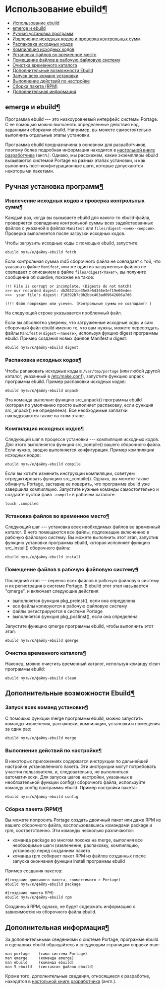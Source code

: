 # Использование ebuild[¶](#Использование-ebuild)

* [Использование ebuild](#Использование-ebuild)
* [emerge и ebuild](#emerge-и-ebuild)
* [Ручная установка программ](#Ручная-установка-программ)
* [Извлечение исходных кодов и проверка контрольных сумм](#Извлечение-исходных-кодов-и-проверка-контрольных-сумм)
* [Распаковка исходных кодов](#Распаковка-исходных-кодов)
* [Компиляция исходных кодов](#Компиляция-исходных-кодов)
* [Установка файлов во временное место](#Установка-файлов-во-временное-место)
* [Помещение файлов в рабочую файловую систему](#Помещение-файлов-в-рабочую-файловую-систему)
* [Очистка временного каталога](#Очистка-временного-каталога)
* [Дополнительные возможности Ebuild](#Дополнительные-возможности-Ebuild)
* [Запуск всех команд установки](#Запуск-всех-команд-установки)
* [Выполнение действий по настройке](#Выполнение-действий-по-настройке)
* [Сборка пакета (RPM)](#Сборка-пакета-RPM)
* [Дополнительная информация](#Дополнительная-информация)

## emerge и ebuild[¶](#emerge-и-ebuild)

Программа ebuild --- это низкоуровневый интерфейс системы Portage. С ее помощью можно выполнять определенные действия над заданными сборками ebuild. Например, вы можете самостоятельно выполнить отдельные этапы установки.

Программа ebuild предназначена в основном для разработчиков, поэтому более подробная информация находится в [настольной книге разработчика](http://www.gentoo.org/proj/en/devrel/handbook/handbook.xml) (англ.). Однако, мы расскажем, какие экземпляры ebuild вызываются системой Portage на разных этапах установки, и как выполнить пост-конфигурационные шаги, которые допускаются некоторыми пакетами.

## Ручная установка программ[¶](#Ручная-установка-программ)

### Извлечение исходных кодов и проверка контрольных сумм[¶](#Извлечение-исходных-кодов-и-проверка-контрольных-сумм)

Каждый раз, когда вы вызываете ebuild для какого-то ebuild-файла, проверяется совпадение контрольной суммы всех задействованных файлов с указаной в файлах `Manifest` или `files/digest-<имя>-<версия>`. Проверка выполняется после загрузки исходных кодов.

Чтобы загрузить исходные коды с помощью ebuild, запустите:

    ebuild путь/к/файлу-ebuild fetch

Если контрольная сумма md5 сборочного файла не совпадает с той, что указана в файле `Manifest`, или же один из загруженных файлов не совпадает с описанием в файле `files/digest<пакет>`, вы получите сообщение об ошибке, похожее на такое:

    
    !!! File is corrupt or incomplete. (Digests do not match)
    >>> our recorded digest: db20421ce35e8e54346e3ef19e60e4ee
    >>>  your file's digest: f10392b7c0b2bbc463ad09642606a7d6
    
    (!!! Файл поврежден или усечен. (Контрольные суммы не совпадают) )
    

На следующей строке указывается проблемный файл.

Если вы абсолютно уверены, что загруженные исходные коды и сам сборочный файл ebuild именно те, что вам нужны, можете пересоздать файлы `Manifest` и `digest-<пакетe>`, используя фукцию digest программы ebuild. Пример создания новых файлов Manifest и digest:

    ebuild путь/к/файлу-ebuild digest

### Распаковка исходных кодов[¶](#Распаковка-исходных-кодов)

Чтобы рапаковать исходные коды в `/var/tmp/portage` (или любой другой каталог, указанный в [/etc/make.conf](/etc/make.conf.html)), запустите функцию unpack программы ebuild. Пример распаковки исходных кодов:

    ebuild путь/к/файлу-ebuild unpack

Эта команда выполнит функцию src\_unpack() программы ebuild (которая по умолчанию просто выполняет распаковку, если функция src\_unpack() не определена). Все необходимые заплатки накладываются также на этом этапе.

### Компиляция исходных кодов[¶](#Компиляция-исходных-кодов)

Следующий шаг в процессе установки --- компиляция исходных кодов. Для этого выполняется функция src\_compile() вашего сборочного файла. Если нужно, заодно выполняется конфигурация. Пример компиляции исходных кодов:

    ebuild путь/к/файлу-ebuild compile

Если вы хотите изменить инструкции компиляции, советуем отредактировать функцию src\_compile(). Однако, вы можете также обмануть Portage, заставив ее поверить, что программа ebuild уже завершила компиляцию. Запустите нужные команды самостоятельно и создайте пустой файл `.compile` в рабочем каталоге:

    touch .compiled

### Установка файлов во временное место[¶](#Установка-файлов-во-временное-место)

Следующий шаг --- установка всех необходимых файлов во временный каталог. В него помещаются все файлы, подлежащие включению в рабочую файловую систему. Вы можете выполнить этот этап, запустив функцию установки программы ebuild, которая исполняет функцию src\_install() сборочного файла:

    ebuild путь/к/файлу-ebuild install

### Помещение файлов в рабочую файловую систему[¶](#Помещение-файлов-в-рабочую-файловую-систему)

Последний этап --- перенос всех файлов в рабочую файловую систему и их регистрация в системе Portage. В ebuild этот этап называется "qmerge", и включает следующие действия:

* выполняется функция pkg\_preinst(), если она определена
* все файлы копируются в рабочую файловую систему
* файлы регистрируются в системе Portage
* выполняется функция pkg\_postinst(), если она определена

Запустите функцию qmerge программы ebuild, чтобы выполнить этот этап:

    ebuild путь/к/файлу-ebuild qmerge

### Очистка временного каталога[¶](#Очистка-временного-каталога)

Наконец, можно очистить временный каталог, используя команду clean программы ebuild:

    ebuild путь/к/файлу-ebuild clean

## Дополнительные возможности Ebuild[¶](#Дополнительные-возможности-Ebuild)

### Запуск всех команд установки[¶](#Запуск-всех-команд-установки)

С помощью функции merge программы ebuild, можно запустить команды извлечения, распаковки, компиляции, установки и помещения за один раз:

    ebuild путь/к/файлу-ebuild merge

### Выполнение действий по настройке[¶](#Выполнение-действий-по-настройке)

В некоторых приложениях содержатся инструкции по дальнейшей настройке установленного пакета. Эти инструкции могут потребовать участия пользователя, и, следовательно, не выполняться автоматически. Для запуска шагов настройки, указанных в необязательной функции config() сборочного файла, используйте команду config программы ebuild. Пример настройки пакета:

    ebuild путь/к/файлу-ebuild config

### Сборка пакета (RPM)[¶](#Сборка-пакета-RPM)

Вы можете попросить Portage создать двоичный пакет или даже RPM из вашего сборочного файла, воспользовавшись командами package и rpm, соответственно. Эти команды несколько различаются:

* команда package во многом похожа на merge, выполняя все необходимые шаги (извлечение, распаковку, компиляцию, установку) перед созданием пакета
* команда rpm собирает пакет RPM из файлов созданных после запуска окончания функции install программы ebuild

Пример создания пакетов:

    
    #(cоздание двоичного пакета, совместимого с Portage)
    ebuild путь/к/файлу-ebuild package
    
    #(создание пакета RPM)
    ebuild путь/к/файлу-ebuild rpm
    

Созданный RPM, однако, не будет содержать информацию о зависимостях из сборочного файла ebuild.

## Дополнительная информация[¶](#Дополнительная-информация)

За дополнительными сведениями о системе Portage, программе ebuild и сценариях ebuild обращайтесь к следующим страницам справки man:

    
    man portage    (сама система Portage)
    man emerge     (команда emerge)
    man ebuild     (команда ebuild)
    man 5 ebuild   (синтаксис файлов ebuild)
    

Кроме того, дополнительные сведения, относящиеся к разработке, находятся в [настольной книге разработчика](http://www.gentoo.org/proj/en/devrel/handbook/handbook.xml) (англ.).